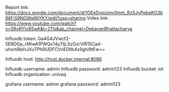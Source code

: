 Report link: https://docs.google.com/document/d/1OEeDvpzonv0mm_RzSJyPqbeKO3b86FiS9NGWq9lIYKY/edit?usp=sharing 
Video link: https://www.youtube.com/watch?v=SRvRYIv8SwA&t=211s&ab_channel=DebayanBhattacharya

Influxdb token: Ga4G4JVwcf2-5ERDGp_rMiwA1PWQv14y7IjLSzGzrVlR15Cad-uhsmRbInJXuTPhRUDFCVnEDllb4x9ghi9tEw==

Influxdb host: http://host.docker.internal:8086

Influxdb username: admin 
Influxdb password: admin123
Influxdb bucket: iot
Influxdb organization: univaq


grafana username: admin 
grafana password: admin123
